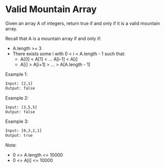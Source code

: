 # Valid Mountain Array

Given an array A of integers, return true if and only if it is a valid mountain array.

Recall that A is a mountain array if and only if:

- A.length >= 3
- There exists some i with 0 < i < A.length - 1 such that:
  - A[0] < A[1] < ... A[i-1] < A[i]
  - A[i] > A[i+1] > ... > A[A.length - 1]

Example 1:

```txt
Input: [2,1]
Output: false
```

Example 2:

```txt
Input: [3,5,5]
Output: false
```

Example 3:

```txt
Input: [0,3,2,1]
Output: true
```

Note:

- 0 <= A.length <= 10000
- 0 <= A[i] <= 10000
